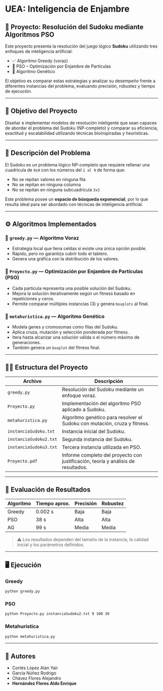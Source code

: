 # UEA: Inteligencia de Enjambre

## 🧩 Proyecto: Resolución del Sudoku mediante Algoritmos PSO 

Este proyecto presenta la resolución del juego lógico **Sudoku** utilizando tres enfoques de inteligencia artificial:

- ✅ Algoritmo Greedy (voraz)
- 🐝 PSO – Optimización por Enjambre de Partículas
- 🧬 Algoritmo Genético

El objetivo es comparar estas estrategias y analizar su desempeño frente a diferentes instancias del problema, evaluando precisión, robustez y tiempo de ejecución.

---

## 🎯 Objetivo del Proyecto

Diseñar e implementar modelos de resolución inteligente que sean capaces de abordar el problema del Sudoku (NP-completo) y comparar su eficiencia, exactitud y escalabilidad utilizando técnicas bioinspiradas y heurísticas.

---

##  📌  Descripción del Problema

El Sudoku es un problema lógico NP-completo que requiere rellenar una cuadrícula de `9x9` con los números del `1 al 9` de forma que:

- No se repitan valores en ninguna fila
- No se repitan en ninguna columna
- No se repitan en ninguna subcuadrícula `3x3`

Este problema posee un **espacio de búsqueda exponencial**, por lo que resulta ideal para ser abordado con técnicas de inteligencia artificial.

---

## ⚙ Algoritmos Implementados

### 🔹 `greedy.py` — Algoritmo Voraz

- Estrategia local que llena celdas si existe una única opción posible.
- Rápido, pero no garantiza cubrir todo el tablero.
- Genera una gráfica con la distribución de los valores.

### 🔸 `Proyecto.py` — Optimización por Enjambre de Partículas (PSO)

- Cada partícula representa una posible solución del Sudoku.
- Mejora la solución iterativamente según un fitness basado en repeticiones y ceros.
- Permite comparar múltiples instancias (3) y genera `boxplots` al final.

### 🧬 `metahuristica.py` — Algoritmo Genético

- Modela genes y cromosomas como filas del Sudoku.
- Aplica cruza, mutación y selección ponderada por fitness.
- Itera hasta alcanzar una solución válida o el número máximo de generaciones.
- También genera un `boxplot` del fitness final.

---

## 🧑‍💻 Estructura del Proyecto

| Archivo | Descripción |
|--------|-------------|
| `greedy.py` | Resolución del Sudoku mediante un enfoque voraz. |
| `Proyecto.py` | Implementación del algoritmo PSO aplicado a Sudoku. |
| `metahuristica.py` | Algoritmo genético para resolver el Sudoku con mutación, cruza y fitness. |
| `instanciaSudoku.txt` | Instancia inicial del Sudoku. |
| `instanciaSudoku2.txt` | Segunda instancia del Sudoku. |
| `instanciaSudoku3.txt` | Tercera instancia utilizada en PSO. |
| `Proyecto.pdf` | Informe completo del proyecto con justificación, teoría y análisis de resultados. |

---

## 📝 Evaluación de Resultados

| Algoritmo | Tiempo aprox. | Precisión | Robustez |
|----------|----------------|-----------|----------|
| Greedy   | 0.002 s        | Baja      | Baja     |
| PSO      | 38 s           | Alta      | Alta     |
| AG       | 99 s           | Media     | Media    |

> ⚠️ Los resultados dependen del tamaño de la instancia, la calidad inicial y los parámetros definidos.

---

## 🖥️ Ejecución

### Greedy
```bash
python greedy.py
```
### PSO
```bash
python Proyecto.py instanciaSudoku2.txt 9 100 30
```
### Metahuristica
```bash
python metahuristica.py
```
---

## 👥 Autores

- Cortés López Alan Yair  
- García Núñez Rodrigo  
- Chávez Flores Alejandro  
- **Hernández Flores Aldo Enrique**


